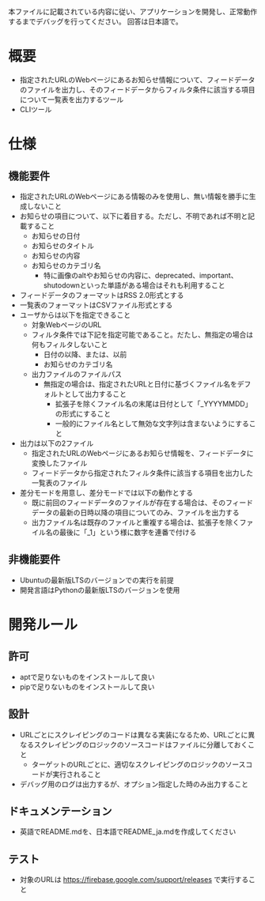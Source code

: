 本ファイルに記載されている内容に従い、アプリケーションを開発し、正常動作するまでデバッグを行ってください。
回答は日本語で。

# 概要

- 指定されたURLのWebページにあるお知らせ情報について、フィードデータのファイルを出力し、そのフィードデータからフィルタ条件に該当する項目について一覧表を出力するツール
- CLIツール

# 仕様

## 機能要件

- 指定されたURLのWebページにある情報のみを使用し、無い情報を勝手に生成しないこと
- お知らせの項目について、以下に着目する。ただし、不明であれば不明と記載すること
    - お知らせの日付
    - お知らせのタイトル
    - お知らせの内容
    - お知らせのカテゴリ名
        - 特に画像のaltやお知らせの内容に、deprecated、important、shutodownといった単語がある場合はそれも利用すること
- フィードデータのフォーマットはRSS 2.0形式とする
- 一覧表のフォーマットはCSVファイル形式とする
- ユーザからは以下を指定できること
    - 対象WebページのURL
    - フィルタ条件では下記を指定可能であること。だたし、無指定の場合は何もフィルタしないこと
        - 日付の以降、または、以前
        - お知らせのカテゴリ名
    - 出力ファイルのファイルパス
        - 無指定の場合は、指定されたURLと日付に基づくファイル名をデフォルトとして出力すること
            - 拡張子を除くファイル名の末尾は日付として「_YYYYMMDD」の形式にすること
            - 一般的にファイル名として無効な文字列は含まないようにすること
- 出力は以下の2ファイル
    - 指定されたURLのWebページにあるお知らせ情報を、フィードデータに変換したファイル
    - フィードデータから指定されたフィルタ条件に該当する項目を出力した一覧表のファイル
- 差分モードを用意し、差分モードでは以下の動作とする
    - 既に前回のフィードデータのファイルが存在する場合は、そのフィードデータの最新の日時以降の項目についてのみ、ファイルを出力する
    - 出力ファイル名は既存のファイルと重複する場合は、拡張子を除くファイル名の最後に「_1」という様に数字を連番で付ける

## 非機能要件

- Ubuntuの最新版LTSのバージョンでの実行を前提
- 開発言語はPythonの最新版LTSのバージョンを使用

# 開発ルール

## 許可

- aptで足りないものをインストールして良い
- pipで足りないものをインストールして良い

## 設計

- URLごとにスクレイピングのコードは異なる実装になるため、URLごとに異なるスクレイピングのロジックのソースコードはファイルに分離しておくこと
    - ターゲットのURLごとに、適切なスクレイピングのロジックのソースコードが実行されること
- デバッグ用のログは出力するが、オプション指定した時のみ出力すること

## ドキュメンテーション

- 英語でREADME.mdを、日本語でREADME_ja.mdを作成してください

## テスト

- 対象のURLは https://firebase.google.com/support/releases で実行すること
